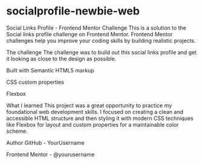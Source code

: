 # socialprofile-newbie-web
Social Links Profile - Frontend Mentor Challenge
This is a solution to the Social links profile challenge on Frontend Mentor. Frontend Mentor challenges help you improve your coding skills by building realistic projects.

The challenge
The challenge was to build out this social links profile and get it looking as close to the design as possible.

Built with
Semantic HTML5 markup

CSS custom properties

Flexbox

What I learned
This project was a great opportunity to practice my foundational web development skills. I focused on creating a clean and accessible HTML structure and then styling it with modern CSS techniques like Flexbox for layout and custom properties for a maintainable color scheme.

Author
GitHub - YourUsername

Frontend Mentor - @yourusername

